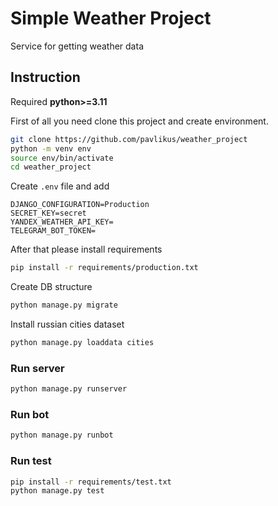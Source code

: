 # Simple Weather Project

Service for getting weather data

## Instruction
Required **python>=3.11**

First of all you need clone this project and create environment.
```bash
git clone https://github.com/pavlikus/weather_project
python -m venv env
source env/bin/activate
cd weather_project
```
Create ```.env``` file and add
```
DJANGO_CONFIGURATION=Production
SECRET_KEY=secret
YANDEX_WEATHER_API_KEY=
TELEGRAM_BOT_TOKEN=
```
After that please install requirements
```bash
pip install -r requirements/production.txt
```
Create DB structure
```bash
python manage.py migrate
```
Install russian cities dataset
```bash
python manage.py loaddata cities
```

### Run server
```bash
python manage.py runserver
```

### Run bot
```bash
python manage.py runbot
```

### Run test
```bash
pip install -r requirements/test.txt
python manage.py test
```

